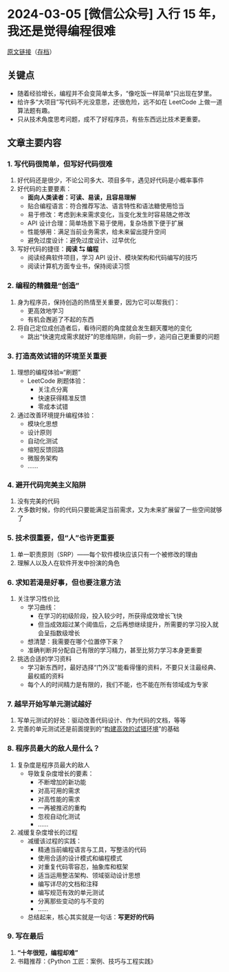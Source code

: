 # 2024-03-05 \[微信公众号\] 入行 15 年，我还是觉得编程很难

[原文链接](https://mp.weixin.qq.com/s/B7Z0ROkiBqqxVKkLNR9BxQ)（[存档](http://web.archive.org/web/20240306105739/https://mp.weixin.qq.com/s/B7Z0ROkiBqqxVKkLNR9BxQ)）

## 关键点

* 随着经验增长，编程并不会变简单太多，“像吃饭一样简单”只出现在梦里。
* 给许多“大项目”写代码不光没意思，还很危险，远不如在 LeetCode 上做一道算法题有趣。
* 只从技术角度思考问题，成不了好程序员，有些东西远比技术更重要。

## 文章主要内容

### 1. 写代码很简单，但写好代码很难

1. 好代码还是很少，不论公司多大、项目多牛，遇见好代码是小概率事件
2. 好代码的主要要素：
    * **面向人类读者：可读、易读，且容易理解**
    * 贴合编程语言：符合推荐写法、语言特性和语法糖使用恰当
    * 易于修改：考虑到未来需求变化，当变化发生时容易随之修改
    * API 设计合理：简单场景下易于使用，复杂场景下便于扩展
    * 性能够用：满足当前业务需求，给未来留出提升空间
    * 避免过度设计：避免过度设计、过早优化
3. 写好代码的捷径：**阅读 ⇆ 编程**
    * 阅读经典软件项目，学习 API 设计、模块架构和代码编写的技巧
    * 阅读计算机方面专业书，保持阅读习惯

### 2. 编程的精髓是“创造”

1. 身为程序员，保持创造的热情至关重要，因为它可以帮我们：
    * 更高效地学习
    * 有机会邂逅了不起的东西
2. 将自己定位成创造者后，看待问题的角度就会发生翻天覆地的变化
    * 跳出“快速完成需求就好”的思维陷阱，向前一步，追问自己更重要的问题

### 3. 打造高效试错的环境至关重要

1. 理想的编程体验≈“刷题”
    * LeetCode 刷题体验：
        * 关注点分离
        * 快速获得精准反馈
        * 零成本试错
2. 通过改善环境提升编程体验：
    * 模块化思想
    * 设计原则
    * 自动化测试
    * 缩短反馈回路
    * 微服务架构
    * ……

### 4. 避开代码完美主义陷阱

1. 没有完美的代码
2. 大多数时候，你的代码只要能满足当前需求，又为未来扩展留了一些空间就够了

### 5. 技术很重要，但“人”也许更重要

1. 单一职责原则（SRP）——每个软件模块应该只有一个被修改的理由
2. 理解人以及人在软件开发中扮演的角色

### 6. 求知若渴是好事，但也要注意方法

1. 关注学习性价比
    * 学习曲线：
        * 在学习的初级阶段，投入较少时，所获得成效增长飞快
        * 但当成效超过某个阈值后，之后再想继续提升，所需要的学习投入就会呈指数级增长
    * 想清楚：我需要在哪个位置停下来？
    * 准确判断并分配自己有限的学习精力，甚至比努力学习本身更重要
2. 挑选合适的学习资料
    * 学习新东西时，最好选择“门外汉”能看得懂的资料，不要只关注最经典、最权威的资料
    * 每个人的时间精力是有限的，我们不能，也不能在所有领域成为专家

### 7. 越早开始写单元测试越好

1. 写单元测试的好处：驱动改善代码设计、作为代码的文档，等等
2. 完善的单元测试还是前面提到的“[构建高效的试错环境](#3-打造高效试错的环境至关重要)”的基础

### 8. 程序员最大的敌人是什么？

1. 复杂度是程序员最大的敌人
    * 导致复杂度增长的要素：
        * 不断增加的新功能
        * 对高可用的需求
        * 对高性能的需求
        * 一再被推迟的重构
        * 忽视自动化测试
        * ……
2. 减缓复杂度增长的过程
    * 减缓该过程的实践：
        * 精通当前编程语言与工具，写整洁的代码
        * 使用合适的设计模式和编程模式
        * 对重复代码零容忍，抽象库和框架
        * 适当运用整洁架构、领域驱动设计思想
        * 编写详尽的文档和注释
        * 编写规范有效的单元测试
        * 分离那些变动的与不变的
        * ……
    * 总结起来，核心其实就是一句话：**写更好的代码**

### 9. 写在最后

1. **“十年很短，编程却难”**
2. 书籍推荐：《Python 工匠：案例、技巧与工程实践》